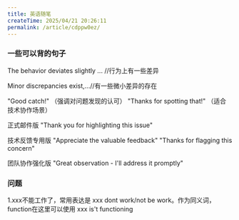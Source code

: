 ```yaml
---
title: 英语随笔
createTime: 2025/04/21 20:26:11
permalink: /article/cdppw0ez/
---
```





### 一些可以背的句子


The behavior deviates slightly ... //行为上有一些差异

Minor discrepancies exist,...//有一些微小差异的存在

"Good catch!" （强调对问题发现的认可）
"Thanks for spotting that!" （适合技术协作场景）

正式邮件版
"Thank you for highlighting this issue"

技术反馈专用版
"Appreciate the valuable feedback"
"Thanks for flagging this concern"

团队协作强化版
"Great observation - I'll address it promptly"

### 问题
1.xxx不能工作了，常用表达是 xxx dont work/not be work。作为同义词，function在这里可以使用 xxx is't functioning

